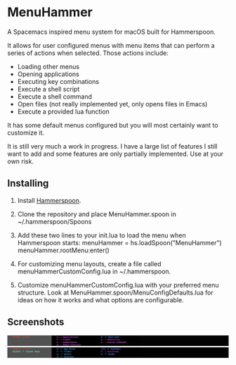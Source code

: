 # MenuHammer
A Spacemacs inspired menu system for macOS built for Hammerspoon.  

It allows for user configured menus with menu items that can perform a series of actions when selected.  Those actions include:
- Loading other menus
- Opening applications
- Executing key combinations
- Execute a shell script
- Execute a shell command
- Open files (not really implemented yet, only opens files in Emacs)
- Execute a provided lua function

It has some default menus configured but you will most certainly want to customize it.

It is still very much a work in progress.  I have a large list of features I still want to add and some features are only partially implemented.  Use at your own risk.

## Installing

1. Install [Hammerspoon](http://www.hammerspoon.org/).

2. Clone the repository and place MenuHammer.spoon in ~/.hammerspoon/Spoons

3. Add these two lines to your init.lua to load the menu when Hammerspoon starts:
menuHammer = hs.loadSpoon("MenuHammer")
menuHammer.rootMenu:enter()

3. For customizing menu layouts, create a file called menuHammerCustomConfig.lua in ~/.hammerspoon.

4. Customize menuHammerCustomConfig.lua with your preferred menu structure.  Look at MenuHammer.spoon/MenuConfigDefaults.lua for ideas on how it works and what options are configurable.

## Screenshots

![basic-main-menu](https://raw.githubusercontent.com/FryJay/MenuHammer/master/screenshots/MenuHammer-basic-main-menu.png)
![basic-app-menu](https://raw.githubusercontent.com/FryJay/MenuHammer/master/screenshots/MenuHammer-basic-app-menu.png)

